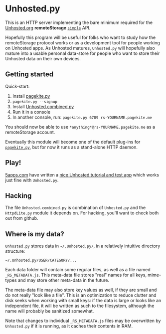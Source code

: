 # Unhosted.py #

This is an HTTP server implementing the bare minimum required for the
[Unhosted.org](http://unhosted.org/) **remoteStorage** 
[`simple`](http://www.w3.org/community/rww/wiki/Read-write-web-00#simple)
API.

Hopefully this program will be useful for folks who want to study how
the remoteStorage protocol works or as a development tool for people
working on Unhosted apps.  As Unhosted matures, `Unhosted.py` will
hopefully also mature into a usable personal data-store for people who
want to store their Unhosted data on their own devices.


## Getting started ##

Quick-start:

   1. Install [pagekite.py](https://pagekite.net/downloads/)
   2. `pagekite.py --signup`
   3. Install [Unhosted.combined.py]()
   4. Run it in a console
   5. In another console, run: `pagekite.py 6789 rs-YOURNAME.pagekite.me`

You should now be able to use `*anything*@rs-YOURNAME.pagekite.me` as a
remoteStorage account.

Eventually this module will become one of the default plug-ins for
[`pagekite.py`](http://pagekite.org/), but for now it runs as a
stand-alone HTTP daemon.


## Play! ##

[5apps.com](http://5apps.com/) have written a [nice Unhosted tutorial
and test app](http://tutorial.unhosted.5apps.com/) which works just fine
with `Unhosted.py`.


## Hacking ##

The file `Unhosted.combined.py` is combination of `Unhosted.py` and the
`HttpdLite.py` module it depends on.  For hacking, you'll want to check
both out from github.


## Where is my data? ##

`Unhosted.py` stores data in `~/.Unhosted.py/`, in a relatively intuitive
directory structure:

    ~/.Unhosted.py/USER/CATEGORY/...

Each data folder will contain some regular files, as well as a file named
`_RS_METADATA.js`.  This meta-data file stores "real" names for all keys,
mime-types and may store other meta-data in the future.

The meta-data file may also store key values as well, if they are small
and do not really "look like a file".  This is an optimization to reduce
clutter and disk seeks when working with small keys: if the data is large
or looks like an independent file, it will be written as such to the
filesystem, although the name will probably be sanitized somewhat.

Note that changes to individual `_RS_METADATA.js` files may be overwritten
by `Unhosted.py` if it is running, as it caches their contents in RAM.
